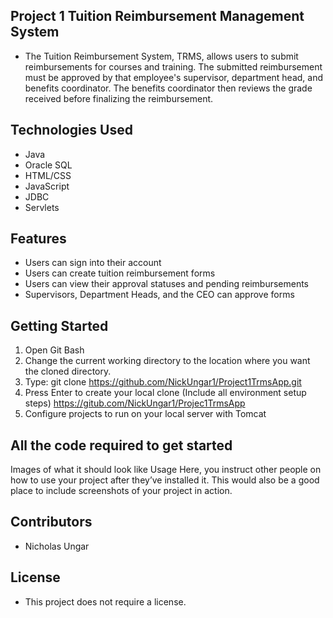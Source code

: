 ## Project 1 Tuition Reimbursement Management System
* The Tuition Reimbursement System, TRMS, allows users to submit reimbursements for courses and training. The submitted reimbursement must be approved by that employee's supervisor, department head, and benefits coordinator. The benefits coordinator then reviews the grade received before finalizing the reimbursement.

## Technologies Used
* Java
* Oracle SQL
* HTML/CSS
* JavaScript
* JDBC
* Servlets

## Features
* Users can sign into their account
* Users can create tuition reimbursement forms
* Users can view their approval statuses and pending reimbursements
* Supervisors, Department Heads, and the CEO can approve forms

## Getting Started
1. Open Git Bash
2. Change the current working directory to the location where you want the cloned directory.
3. Type: git clone https://github.com/NickUngar1/Project1TrmsApp.git
4. Press Enter to create your local clone
(Include all environment setup steps)
https://gitub.com/NickUngar1/Projec1TrmsApp
5. Configure projects to run on your local server with Tomcat


## All the code required to get started
Images of what it should look like
Usage
Here, you instruct other people on how to use your project after they’ve installed it. This would also be a good place to include screenshots of your project in action.

## Contributors
* Nicholas Ungar

## License
* This project does not require a license.
